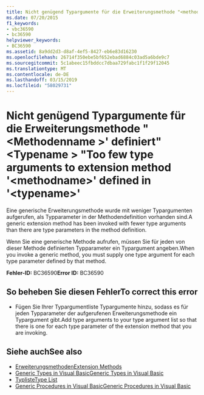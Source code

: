 ```yaml
---
title: Nicht genügend Typargumente für die Erweiterungsmethode "<methodname>"definiert "<typename>"
ms.date: 07/20/2015
f1_keywords:
- vbc36590
- bc36590
helpviewer_keywords:
- BC36590
ms.assetid: 8a9dd2d3-d8af-4ef5-8427-eb6e83d16230
ms.openlocfilehash: 26714f350ebe5bf652ebad6884c03ad5a6bde9c7
ms.sourcegitcommit: 5c1abeec15fbddcc7dbaa729fabc1f1f29f12045
ms.translationtype: MT
ms.contentlocale: de-DE
ms.lasthandoff: 03/15/2019
ms.locfileid: "58029731"
---
```

# <a name="too-few-type-arguments-to-extension-method-methodname-defined-in-typename"></a><span data-ttu-id="02ab2-102">Nicht genügend Typargumente für die Erweiterungsmethode "\<Methodenname >' definiert"\<Typename > "</span><span class="sxs-lookup"><span data-stu-id="02ab2-102">Too few type arguments to extension method '\<methodname>' defined in '\<typename>'</span></span>
<span data-ttu-id="02ab2-103">Eine generische Erweiterungsmethode wurde mit weniger Typargumenten aufgerufen, als Typparameter in der Methodendefinition vorhanden sind.</span><span class="sxs-lookup"><span data-stu-id="02ab2-103">A generic extension method has been invoked with fewer type arguments than there are type parameters in the method definition.</span></span>  
  
 <span data-ttu-id="02ab2-104">Wenn Sie eine generische Methode aufrufen, müssen Sie für jeden von dieser Methode definierten Typparameter ein Typargument angeben.</span><span class="sxs-lookup"><span data-stu-id="02ab2-104">When you invoke a generic method, you must supply one type argument for each type parameter defined by that method.</span></span>  
  
 <span data-ttu-id="02ab2-105">**Fehler-ID:** BC36590</span><span class="sxs-lookup"><span data-stu-id="02ab2-105">**Error ID:** BC36590</span></span>  
  
## <a name="to-correct-this-error"></a><span data-ttu-id="02ab2-106">So beheben Sie diesen Fehler</span><span class="sxs-lookup"><span data-stu-id="02ab2-106">To correct this error</span></span>  
  
-   <span data-ttu-id="02ab2-107">Fügen Sie Ihrer Typargumentliste Typargumente hinzu, sodass es für jeden Typparameter der aufgerufenen Erweiterungsmethode ein Typargument gibt.</span><span class="sxs-lookup"><span data-stu-id="02ab2-107">Add type arguments to your type argument list so that there is one for each type parameter of the extension method that you are invoking.</span></span>  
  
## <a name="see-also"></a><span data-ttu-id="02ab2-108">Siehe auch</span><span class="sxs-lookup"><span data-stu-id="02ab2-108">See also</span></span>

- [<span data-ttu-id="02ab2-109">Erweiterungsmethoden</span><span class="sxs-lookup"><span data-stu-id="02ab2-109">Extension Methods</span></span>](../../visual-basic/programming-guide/language-features/procedures/extension-methods.md)
- [<span data-ttu-id="02ab2-110">Generic Types in Visual Basic</span><span class="sxs-lookup"><span data-stu-id="02ab2-110">Generic Types in Visual Basic</span></span>](../../visual-basic/programming-guide/language-features/data-types/generic-types.md)
- [<span data-ttu-id="02ab2-111">Typliste</span><span class="sxs-lookup"><span data-stu-id="02ab2-111">Type List</span></span>](../../visual-basic/language-reference/statements/type-list.md)
- [<span data-ttu-id="02ab2-112">Generic Procedures in Visual Basic</span><span class="sxs-lookup"><span data-stu-id="02ab2-112">Generic Procedures in Visual Basic</span></span>](../../visual-basic/programming-guide/language-features/data-types/generic-procedures.md)
